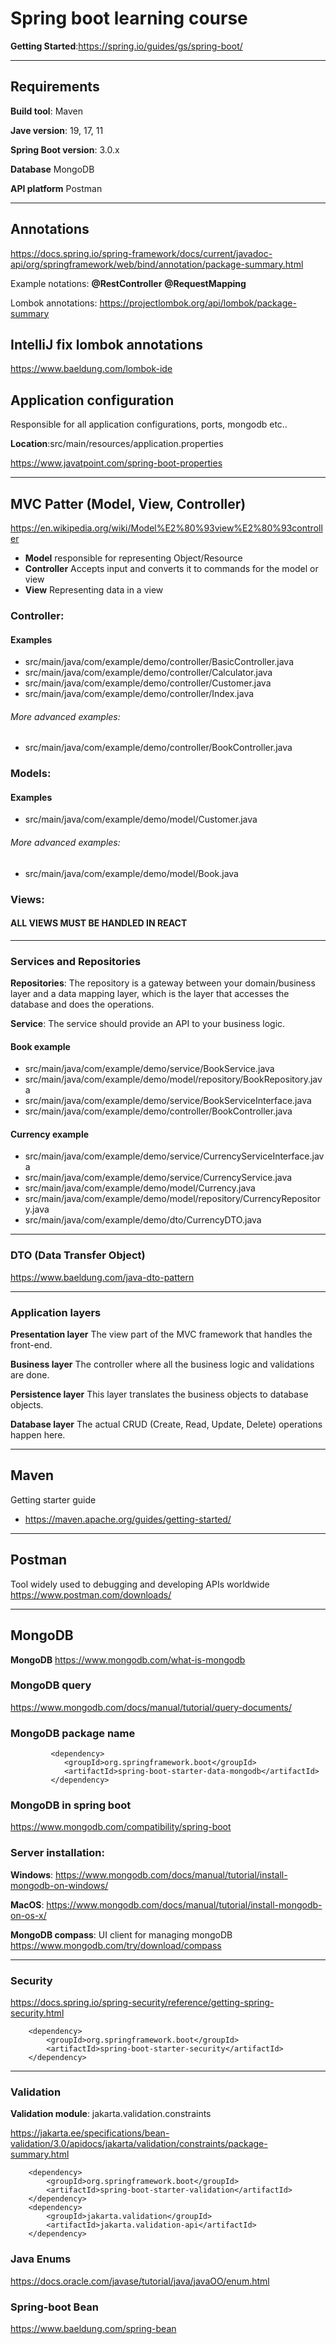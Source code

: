 # Spring boot learning course
__Getting Started__:https://spring.io/guides/gs/spring-boot/

---
## Requirements
__Build tool__: Maven

__Jave version__: 19, 17, 11

__Spring Boot version__: 3.0.x

__Database__ MongoDB

__API platform__ Postman

---
## Annotations
https://docs.spring.io/spring-framework/docs/current/javadoc-api/org/springframework/web/bind/annotation/package-summary.html

Example notations:
__@RestController__
__@RequestMapping__

Lombok annotations:
https://projectlombok.org/api/lombok/package-summary

## IntelliJ fix lombok annotations
https://www.baeldung.com/lombok-ide


## Application configuration
Responsible for all application configurations, ports, mongodb etc..

__Location__:src/main/resources/application.properties

https://www.javatpoint.com/spring-boot-properties

---
## MVC Patter (Model, View, Controller)
https://en.wikipedia.org/wiki/Model%E2%80%93view%E2%80%93controller
- __Model__ responsible for representing Object/Resource
- __Controller__ Accepts input and converts it to commands for the model or view
- __View__ Representing data in a view

### Controller:
#### Examples
-  src/main/java/com/example/demo/controller/BasicController.java
-  src/main/java/com/example/demo/controller/Calculator.java
-  src/main/java/com/example/demo/controller/Customer.java
-  src/main/java/com/example/demo/controller/Index.java

###### More advanced examples:

- src/main/java/com/example/demo/controller/BookController.java

### Models:
#### Examples
-  src/main/java/com/example/demo/model/Customer.java
###### More advanced examples:
-  src/main/java/com/example/demo/model/Book.java

### Views:
#### ALL VIEWS MUST BE HANDLED IN REACT

---

### Services and Repositories
__Repositories__: The repository is a gateway between your domain/business layer and a data mapping layer, which is the layer that accesses the database and does the operations.

__Service__: The service should provide an API to your business logic.

#### Book example
- src/main/java/com/example/demo/service/BookService.java
- src/main/java/com/example/demo/model/repository/BookRepository.java
- src/main/java/com/example/demo/service/BookServiceInterface.java
- src/main/java/com/example/demo/controller/BookController.java

#### Currency example
- src/main/java/com/example/demo/service/CurrencyServiceInterface.java
- src/main/java/com/example/demo/service/CurrencyService.java
- src/main/java/com/example/demo/model/Currency.java
- src/main/java/com/example/demo/model/repository/CurrencyRepository.java
- src/main/java/com/example/demo/dto/CurrencyDTO.java

---

### DTO (Data Transfer Object)
https://www.baeldung.com/java-dto-pattern

---

### Application layers
__Presentation layer__ The view part of the MVC framework that handles the front-end.

__Business layer__ The controller where all the business logic and validations are done.

__Persistence layer__ This layer translates the business objects to database objects.

__Database layer__ The actual CRUD (Create, Read, Update, Delete) operations happen here.


---

## Maven
Getting starter guide
- https://maven.apache.org/guides/getting-started/

---

## Postman

Tool widely used to debugging and developing APIs worldwide
https://www.postman.com/downloads/

---

## MongoDB
__MongoDB__
https://www.mongodb.com/what-is-mongodb

### MongoDB query
https://www.mongodb.com/docs/manual/tutorial/query-documents/

### MongoDB package name
             <dependency>
                <groupId>org.springframework.boot</groupId>
                <artifactId>spring-boot-starter-data-mongodb</artifactId>
             </dependency>

### MongoDB in spring boot
https://www.mongodb.com/compatibility/spring-boot


### Server installation:

__Windows__: https://www.mongodb.com/docs/manual/tutorial/install-mongodb-on-windows/

__MacOS__: https://www.mongodb.com/docs/manual/tutorial/install-mongodb-on-os-x/

__MongoDB compass__: UI client for managing mongoDB
https://www.mongodb.com/try/download/compass 

---

### Security
https://docs.spring.io/spring-security/reference/getting-spring-security.html

        <dependency>
            <groupId>org.springframework.boot</groupId>
            <artifactId>spring-boot-starter-security</artifactId>
        </dependency>

--- 

### Validation

__Validation module__: jakarta.validation.constraints

https://jakarta.ee/specifications/bean-validation/3.0/apidocs/jakarta/validation/constraints/package-summary.html

        <dependency>
            <groupId>org.springframework.boot</groupId>
            <artifactId>spring-boot-starter-validation</artifactId>
        </dependency>
        <dependency>
            <groupId>jakarta.validation</groupId>
            <artifactId>jakarta.validation-api</artifactId>
        </dependency>


### Java Enums
https://docs.oracle.com/javase/tutorial/java/javaOO/enum.html

### Spring-boot Bean
https://www.baeldung.com/spring-bean



